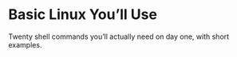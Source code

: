 # Basic Linux You’ll Use

Twenty shell commands you’ll actually need on day one, with short examples.
